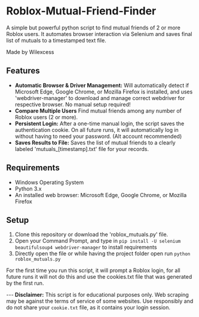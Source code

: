 # Roblox-Mutual-Friend-Finder

A simple but powerful python script to find mutual friends of 2 or more Roblox users. It automates browser interaction via Selenium and saves final list of mutuals to a timestamped text file.

Made by Wilexcess

## Features
- **Automatic Browser & Driver Management:** Will automatically detect if Microsoft Edge, Google Chrome, or Mozilla Firefox is installed, and uses 'webdriver-manager' to download and manage correct webdriver for respective browser. No manual setup required!
- **Compare Multiple Users** Find mutual friends among any number of Roblox users (2 or more).
- **Persistent Login:** After a one-time manual login, the script saves the authentication cookie. On all future runs, it will automatically log in without having to need your password. (Alt account recommended)
- **Saves Results to File:** Saves the list of mutual friends to a clearly labeled 'mutuals_[timestamp].txt' file for your records.

## Requirements
- Windows Operating System
- Python 3.x
- An installed web browser: Microsoft Edge, Google Chrome, or Mozilla Firefox

## Setup
1. Clone this repository or download the 'roblox_mutuals.py' file.
2. Open your Command Prompt, and type in ```pip install -U selenium beautifulsoup4 webdriver-manager``` to install requirements
3. Directly open the file or while having the project folder open run ```python roblox_mutuals.py```

For the first time you run this script, it will prompt a Roblox login, for all future runs it will not do this and use the cookies.txt file that was generated by the first run.

--- **Disclaimer:** This script is for educational purposes only. Web scraping may be against the terms of service of some websites. Use responsibly and do not share your `cookie.txt` file, as it contains your login session.
